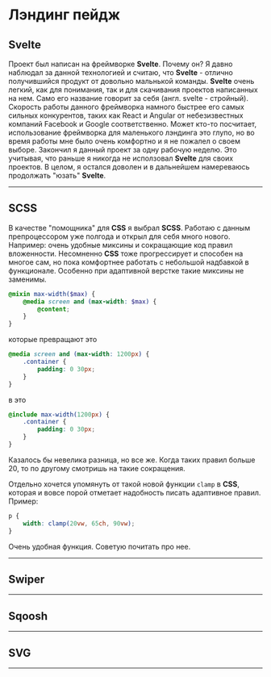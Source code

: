 # Лэндинг пейдж

## Svelte

Проект был написан на фреймворке **Svelte**. Почему он? Я давно наблюдал за данной технологией и считаю, что **Svelte** - отлично получившийся продукт от довольно мальнькой команды. **Svelte** очень легкий, как для понимания, так и для скачивания проектов написанных на нем. Само его название говорит за себя (англ. svelte - стройный). Скорость работы данного фреймворка намного быстрее его самых сильных конкурентов, таких как React и Angular от небезизвестных компаний Facebook и Google соответственно. Может кто-то посчитает, использование фреймворка для маленького лэндинга это глупо, но во время работы мне было очень комфортно и я не пожалел о своем выборе. Закончил я данный проект за одну рабочую неделю. Это учитывая, что раньше я никогда не исползовал **Svelte** для своих проектов. В целом, я остался доволен и в дальнейшем намереваюсь продолжать "юзать" **Svelte**.

---

## SCSS

В качестве "помощника" для **CSS** я выбрал **SCSS**. Работаю с данным препроцессором уже полгода и открыл для себя много нового. Например: очень удобные миксины и сокращающие код правил вложенности. Несомненно **CSS** тоже прогрессирует и способен на многое сам, но пока комфортнее работать с небольшой надбавкой в функционале. Особенно при адаптивной верстке такие миксины не заменимы.

```scss
@mixin max-width($max) {
	@media screen and (max-width: $max) {
		@content;
	}
}
```

которые превращают это

```css
@media screen and (max-width: 1200px) {
	.container {
		padding: 0 30px;
	}
}
```

в это

```scss
@include max-width(1200px) {
	.container {
		padding: 0 30px;
	}
}
```

Казалось бы невелика разница, но все же. Когда таких правил больше 20, то по другому смотришь на такие сокращения.

Отдельно хочется упомянуть от такой новой функции `clamp` в **CSS**, которая и вовсе порой отметает надобность писать адаптивное правил. Пример:

```css
p {
	width: clamp(20vw, 65ch, 90vw);
}
```

Очень удобная функция. Советую почитать про нее.

---

## Swiper

---

## Sqoosh

---

## SVG

---
